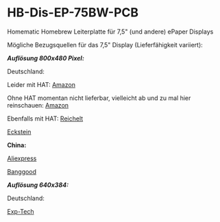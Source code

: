 # HB-Dis-EP-75BW-PCB
Homematic Homebrew Leiterplatte für 7,5" (und andere) ePaper Displays

Mögliche Bezugsquellen für das 7,5" Display (Lieferfähigkeit variiert):

***Auflösung 800x480 Pixel:***

Deutschland:

Leider mit HAT: [Amazon](https://www.amazon.de/HAT-Resolution-Electronic-Controller-Communicating/dp/B075R4QY3L?ref_=ast_sto_dp)

Ohne HAT momentan nicht lieferbar, vielleicht ab und zu mal hier reinschauen: [Amazon](https://www.amazon.de/stores/page/747C39DA-B638-4D94-B7E0-0A89793C2956?ingress=2&visitId=0b9c7f15-5841-408f-8cba-5e612e95831c&ref_=ast_bln&productGridPageIndex=2)

Ebenfalls mit HAT: [Reichelt](https://www.reichelt.de/entwicklerboards-display-epaper-7-5-schwarz-weiss-debo-epa-7-5-p253956.html?&nbc=1)

[Eckstein](https://eckstein-shop.de/Waveshare-800480-75inch-E-Ink-Raw-Display-SPI-interface-Arduino)

**China:**

[Aliexpress](https://de.aliexpress.com/item/32832484087.html?spm=a2g0x.12057483.0.0.48a129e5z26zGS)

[Banggood](https://de.banggood.com/Waveshare-7_5-Inch-Ink-Screen-Bare-Screen-E-paper-Display-SPI-Interface-BlackandWhite-800x480-Resolution-p-1707059.html?rmmds=search&cur_warehouse=CN)

***Auflösung 640x384:***

Deutschland:

[Exp-Tech](https://www.exp-tech.de/displays/e-paper-e-ink/8697/640x384-7.5inch-e-ink-raw-display?c=1424)
